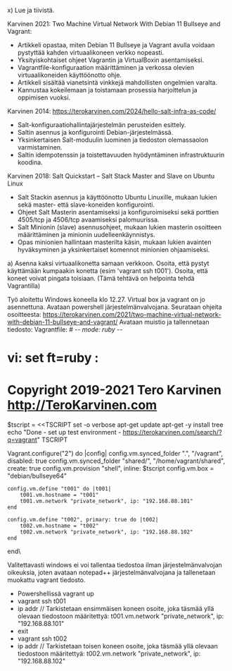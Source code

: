 x) Lue ja tiivistä.

Karvinen 2021: Two Machine Virtual Network With Debian 11 Bullseye and Vagrant:

- Artikkeli opastaa, miten Debian 11 Bullseye ja Vagrant avulla voidaan pystyttää kahden virtuaalikoneen verkko nopeasti. 
- Yksityiskohtaiset ohjeet Vagrantin ja VirtualBoxin asentamiseksi.
- Vagrantfile-konfiguraation määrittäminen ja verkossa olevien virtuaalikoneiden käyttöönotto ohje.
- Artikkeli sisältää vianetsintä vinkkejä mahdollisten ongelmien varalta. 
- Kannustaa kokeilemaan ja toistamaan prosessia harjoittelun ja oppimisen vuoksi.

Karvinen 2014: https://terokarvinen.com/2024/hello-salt-infra-as-code/

- Salt-konfiguraatiohallintajärjestelmän perusteiden esittely.
- Saltin asennus ja konfigurointi Debian-järjestelmässä.
- Yksinkertaisen Salt-moduulin luominen ja tiedoston olemassaolon varmistaminen.
- Saltin idempotenssin ja toistettavuuden hyödyntäminen infrastruktuurin koodina.

Karvinen 2018: Salt Quickstart – Salt Stack Master and Slave on Ubuntu Linux

- Salt Stackin asennus ja käyttöönotto Ubuntu Linuxille, mukaan lukien sekä master- että slave-koneiden konfigurointi.
- Ohjeet Salt Masterin asentamiseksi ja konfiguroimiseksi sekä porttien 4505/tcp ja 4506/tcp avaamiseksi palomuurissa.
- Salt Minionin (slave) asennusohjeet, mukaan lukien masterin osoitteen määrittäminen ja minionin uudelleenkäynnistys.
- Opas minionien hallintaan masterilta käsin, mukaan lukien avainten hyväksyminen ja yksinkertaiset komennot minionien ohjaamiseksi.

a) Asenna kaksi virtuaalikonetta samaan verkkoon. Osoita, että pystyt käyttämään kumpaakin konetta (esim 'vagrant ssh t001'). Osoita, että koneet voivat pingata toisiaan. (Tämä tehtävä on helpointa tehdä Vagrantilla)

Työ aloitettu Windows koneella klo 12.27. Virtual box ja vagrant on jo asennettuna. Avataan powershell järjestelmänvalvojana. 
Seurataan ohjeita osoitteesta: https://terokarvinen.com/2021/two-machine-virtual-network-with-debian-11-bullseye-and-vagrant/
Avataan muistio ja tallennetaan tiedosto:
Vagrantfile:
\# -*- mode: ruby -*-
# vi: set ft=ruby :
# Copyright 2019-2021 Tero Karvinen http://TeroKarvinen.com

$tscript = <<TSCRIPT
set -o verbose
apt-get update
apt-get -y install tree
echo "Done - set up test environment - https://terokarvinen.com/search/?q=vagrant"
TSCRIPT

Vagrant.configure("2") do |config|
	config.vm.synced_folder ".", "/vagrant", disabled: true
	config.vm.synced_folder "shared/", "/home/vagrant/shared", create: true
	config.vm.provision "shell", inline: $tscript
	config.vm.box = "debian/bullseye64"

	config.vm.define "t001" do |t001|
		t001.vm.hostname = "t001"
		t001.vm.network "private_network", ip: "192.168.88.101"
	end

	config.vm.define "t002", primary: true do |t002|
		t002.vm.hostname = "t002"
		t002.vm.network "private_network", ip: "192.168.88.102"
	end
	
end\

Valitettavasti windows ei voi tallentaa tiedostoa ilman järjestelmänvalvojan oikeuksia, joten avataan notepad++ järjestelmänvalvojana ja tallenetaan muokattu vagrant tiedosto.
- Powershellissä vagrant up
- vagrant ssh t001
- ip addr  // Tarkistetaan ensimmäisen koneen osoite, joka täsmää yllä olevaan tiedostoon määritettyä: t001.vm.network "private_network", ip: "192.168.88.101"
- exit
- vagrant ssh t002
- ip addr  // Tarkistetaan toisen koneen osoite, joka täsmää yllä olevaan tiedostoon määritettyä: t002.vm.network "private_network", ip: "192.168.88.102"





